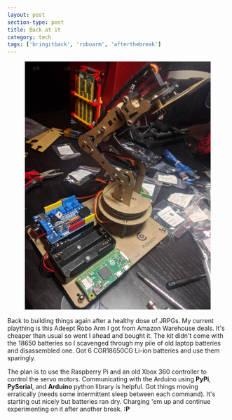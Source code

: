 ```yaml
---
layout: post
section-type: post
title: Back at it
category: tech
tags: ['bringitback', 'roboarm', 'afterthebreak']
---
```


<figure>
	<img src="/img/2019-06-08/robo_arm.jpg">
</figure>

Back to building things again after a healthy dose of JRPGs. My current plaything is this Adeept Robo Arm I got from Amazon Warehouse deals. It's cheaper than usual so went I ahead and bought it. The kit didn't come with the 18650 batteries so I scavenged through my pile of old laptop batteries and disassembled one. Got 6 CGR18650CG Li-ion batteries and use them sparingly.

The plan is to use the Raspberry Pi and an old Xbox 360 controller to control the servo motors. Communicating with the Arduino using <b>PyPi</b>, <b>PySerial</b>, and <b>Arduino</b> python library is helpful. Got things moving erratically (needs some intermittent sleep between each command). It's starting out nicely but batteries ran dry. Charging 'em up and continue experimenting on it after another break. <b>:P</b>
